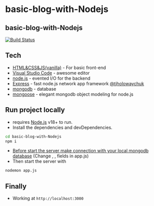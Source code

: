 # basic-blog-with-Nodejs
## basic-blog-with-Nodejs

[![Build Status](https://travis-ci.org/joemccann/dillinger.svg?branch=master)](https://github.com/ardaydilek/basic-blog-with-Nodejs)


## Tech

- [HTML&CSS&JS(vanilla)](https://tr.wikipedia.org/wiki/HTML5) - For basic front-end
- [Visual Studio Code](https://code.visualstudio.com/) - awesome editor
- [node.js] - evented I/O for the backend
- [Express] - fast node.js network app framework [@tjholowaychuk]
- [mongodb](https://mongodb.com/) - database
- [mongoose](https://mongoosejs.com/) - elegant mongodb object modeling for node.js


## Run project locally

- requires [Node.js](https://nodejs.org/) v18+ to run.
- Install the dependencies and devDependencies.
```sh
cd basic-blog-with-Nodejs
npm i
```
- [Before start the server make connection with your local mongodb database](https://mongoosejs.com/) (Change <USERNAME>, <PASSWORD>, <DBNAME> fields in app.js)
- Then start the server with
``` sh
nodemon app.js
```

## Finally

- Working at ```http://localhost:3000```



[//]: # (These are reference links used in the body of this note and get stripped out when the markdown processor does its job. There is no need to format nicely because it shouldn't be seen. Thanks SO - http://stackoverflow.com/questions/4823468/store-comments-in-markdown-syntax)

   [dill]: <https://github.com/joemccann/dillinger>
   [git-repo-url]: <https://github.com/joemccann/dillinger.git>
   [john gruber]: <http://daringfireball.net>
   [df1]: <http://daringfireball.net/projects/markdown/>
   [markdown-it]: <https://github.com/markdown-it/markdown-it>
   [Ace Editor]: <http://ace.ajax.org>
   [node.js]: <http://nodejs.org>
   [Twitter Bootstrap]: <http://twitter.github.com/bootstrap/>
   [jQuery]: <http://jquery.com>
   [@tjholowaychuk]: <http://twitter.com/tjholowaychuk>
   [express]: <http://expressjs.com>
   [AngularJS]: <http://angularjs.org>
   [Gulp]: <http://gulpjs.com>

   [PlDb]: <https://github.com/joemccann/dillinger/tree/master/plugins/dropbox/README.md>
   [PlGh]: <https://github.com/joemccann/dillinger/tree/master/plugins/github/README.md>
   [PlGd]: <https://github.com/joemccann/dillinger/tree/master/plugins/googledrive/README.md>
   [PlOd]: <https://github.com/joemccann/dillinger/tree/master/plugins/onedrive/README.md>
   [PlMe]: <https://github.com/joemccann/dillinger/tree/master/plugins/medium/README.md>
   [PlGa]: <https://github.com/RahulHP/dillinger/blob/master/plugins/googleanalytics/README.md>
